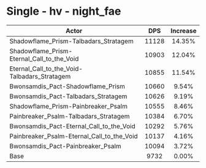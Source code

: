 # Single - hv - night_fae
| Actor | DPS | Increase |
|---|:---:|:---:|
|Shadowflame_Prism-Talbadars_Stratagem|11128|14.35%|
|Shadowflame_Prism-Eternal_Call_to_the_Void|10903|12.04%|
|Eternal_Call_to_the_Void-Talbadars_Stratagem|10855|11.54%|
|Bwonsamdis_Pact-Shadowflame_Prism|10660|9.54%|
|Bwonsamdis_Pact-Talbadars_Stratagem|10626|9.19%|
|Shadowflame_Prism-Painbreaker_Psalm|10555|8.46%|
|Painbreaker_Psalm-Talbadars_Stratagem|10384|6.70%|
|Bwonsamdis_Pact-Eternal_Call_to_the_Void|10292|5.76%|
|Painbreaker_Psalm-Eternal_Call_to_the_Void|10137|4.16%|
|Bwonsamdis_Pact-Painbreaker_Psalm|10094|3.72%|
|Base|9732|0.00%|
